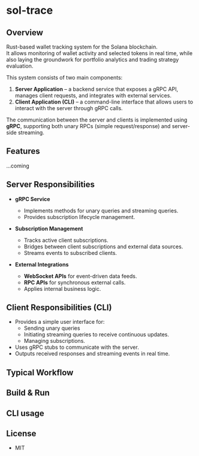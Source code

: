 # sol-trace

## Overview

Rust-based wallet tracking system for the Solana blockchain.  
It allows monitoring of wallet activity and selected tokens in real time, while also laying the groundwork for portfolio analytics and trading strategy evaluation.

This system consists of two main components:

1. **Server Application** – a backend service that exposes a gRPC API, manages client requests, and integrates with external services.
2. **Client Application (CLI)** – a command-line interface that allows users to interact with the server through gRPC calls.

The communication between the server and clients is implemented using **gRPC**, supporting both unary RPCs (simple request/response) and server-side streaming.

## Features

...coming

## Server Responsibilities

- **gRPC Service**

  - Implements methods for unary queries and streaming queries.
  - Provides subscription lifecycle management.

- **Subscription Management**

  - Tracks active client subscriptions.
  - Bridges between client subscriptions and external data sources.
  - Streams events to subscribed clients.

- **External Integrations**
  - **WebSocket APIs** for event-driven data feeds.
  - **RPC APIs** for synchronous external calls.
  - Applies internal business logic.

## Client Responsibilities (CLI)

- Provides a simple user interface for:
  - Sending unary queries
  - Initiating streaming queries to receive continuous updates.
  - Managing subscriptions.
- Uses gRPC stubs to communicate with the server.
- Outputs received responses and streaming events in real time.

## Typical Workflow

## Build & Run

## CLI usage

## License

- MIT
